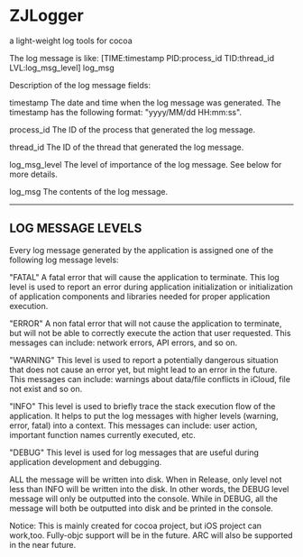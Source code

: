 ZJLogger
========

a light-weight log tools for cocoa

The log message is like:
[TIME:timestamp PID:process_id TID:thread_id LVL:log_msg_level] log_msg

Description of the log message fields:

timestamp	 The date and time when the log message was generated. The
		timestamp has the following format: "yyyy/MM/dd HH:mm:ss".

process_id	The ID of the process that generated the log message.

thread_id	The ID of the thread that generated the log message.

log_msg_level	The level of importance of the log message. See below for more
		details.

log_msg	The contents of the log message.

-------------------------------------------------------------------------------
LOG MESSAGE LEVELS
-------------------------------------------------------------------------------

Every log message generated by the application is assigned one of the following
log message levels:

"FATAL"		A fatal error that will cause the application to terminate.
		This log level is used to report an error during application
		initialization or initialization of application components and
		libraries needed for proper application execution.

"ERROR"		A non fatal error that will not cause the application to
		terminate, but will not be able to correctly execute the action
		that user requested. This messages can include: network errors,
		API errors, and so on.

"WARNING"	This level is used to report a potentially dangerous situation
		that does not cause an error yet, but might lead to an error in
		the future. This messages can include: warnings about data/file
		conflicts in iCloud, file not exist and so on.

"INFO"		This level is used to briefly trace the stack execution flow of
		the application. It helps to put the log messages with higher
		levels (warning, error, fatal) into a context. This messages
		can include: user action, important function names currently
		executed, etc.

"DEBUG"        This level is used for log messages that are useful during
		application development and debugging.


ALL the message will be written into disk.
When in Release, only level not less than INFO will be written into the disk.
In other words, the DEBUG level message will only be outputted into the console.
While in DEBUG, all the message will both be outputted into disk and be printed 
in the console.


Notice:
This is mainly created for cocoa project, but iOS project can work,too.
Fully-objc support will be in the future.
ARC will also be supported in the near future.